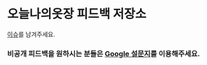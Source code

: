 # 오늘나의옷장 피드백 저장소
 [이슈](https://github.com/on-out/feedback/issues)를 남겨주세요.
### 비공개 피드백을 원하시는 분들은 [Google 설문지](https://docs.google.com/forms/u/3/d/e/1FAIpQLSe9AguGz5iDpl1kP2eBvxtigFJAJn3_5X7GrMxObDP8VH7vuQ/viewform?usp=send_form)를 이용해주세요.
